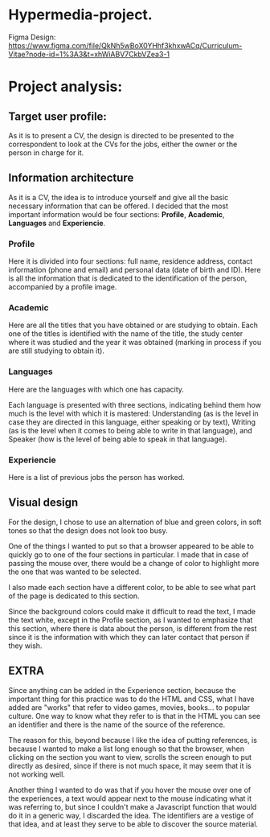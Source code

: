 # Hypermedia-project.
Figma Design: https://www.figma.com/file/QkNh5wBoX0YHhf3khxwACq/Curriculum-Vitae?node-id=1%3A3&t=xhWiABV7CkbVZea3-1

# Project analysis:

## Target user profile:
As it is to present a CV, the design is directed to be presented to the correspondent to look at the CVs for the jobs, either the owner or the person in charge for it.

## Information architecture
As it is a CV, the idea is to introduce yourself and give all the basic necessary information that can be offered.
I decided that the most important information would be four sections: **Profile**, **Academic**, **Languages** and **Experiencie**.

### Profile
Here it is divided into four sections: full name, residence address, contact information (phone and email) and personal data (date of birth and ID).
Here is all the information that is dedicated to the identification of the person, accompanied by a profile image.

### Academic
Here are all the titles that you have obtained or are studying to obtain. Each one of the titles is identified with the name of the title, the study center where it was studied and the year it was obtained (marking in process if you are still studying to obtain it).

### Languages
Here are the languages with which one has capacity.

Each language is presented with three sections, indicating behind them how much is the level with which it is mastered: Understanding (as is the level in case they are directed in this language, either speaking or by text), Writing (as is the level when it comes to being able to write in that language), and Speaker (how is the level of being able to speak in that language).

### Experiencie
Here is a list of previous jobs the person has worked.

## Visual design
For the design, I chose to use an alternation of blue and green colors, in soft tones so that the design does not look too busy.

One of the things I wanted to put so that a browser appeared to be able to quickly go to one of the four sections in particular. I made that in case of passing the mouse over, there would be a change of color to highlight more the one that was wanted to be selected.

I also made each section have a different color, to be able to see what part of the page is dedicated to this section.

Since the background colors could make it difficult to read the text, I made the text white, except in the Profile section, as I wanted to emphasize that this section, where there is data about the person, is different from the rest since it is the information with which they can later contact that person if they wish.

## EXTRA
Since anything can be added in the Experience section, because the important thing for this practice was to do the HTML and CSS, what I have added are "works" that refer to video games, movies, books... to popular culture. One way to know what they refer to is that in the HTML you can see an identifier and there is the name of the source of the reference.

The reason for this, beyond because I like the idea of putting references, is because I wanted to make a list long enough so that the browser, when clicking on the section you want to view, scrolls the screen enough to put directly as desired, since if there is not much space, it may seem that it is not working well.

Another thing I wanted to do was that if you hover the mouse over one of the experiences, a text would appear next to the mouse indicating what it was referring to, but since I couldn't make a Javascript function that would do it in a generic way, I discarded the idea. The identifiers are a vestige of that idea, and at least they serve to be able to discover the source material.

